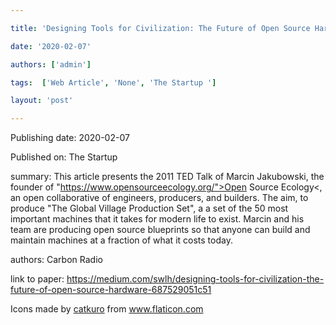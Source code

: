 ---
title: 'Designing Tools for Civilization: The Future of Open Source Hardware'
date: '2020-02-07'
authors: ['admin']
tags:  ['Web Article', 'None', 'The Startup ']
layout: 'post'
---
Publishing date: 2020-02-07

Published on: The Startup 

summary: This article presents the 2011 TED Talk of Marcin Jakubowski, the founder of "https://www.opensourceecology.org/">Open Source Ecology<,  an open collaborative of engineers, producers, and builders. The aim, to produce "The Global Village Production Set", a  a set of the 50 most important machines that it takes for modern life to exist. Marcin and his team are producing open source blueprints so that anyone can build and maintain machines at a fraction of what it costs today. 

authors: Carbon Radio


link to paper: https://medium.com/swlh/designing-tools-for-civilization-the-future-of-open-source-hardware-687529051c51

Icons made by <a href="https://www.flaticon.com/free-icon/bookshelves_3576884" title="catkuro">catkuro</a> from <a href="https://www.flaticon.com/" title="Flaticon"> www.flaticon.com</a>